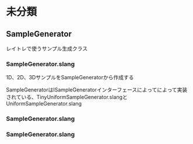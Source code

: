 # 未分類

## SampleGenerator
レイトレで使うサンプル生成クラス  

### SampleGenerator.slang
1D、2D、3DサンプルをSampleGeneratorから作成する  

SampleGeneratorはISampleGeneratorインターフェースによってによって実装されている、TinyUniformSampleGenerator.slangとUniformSampleGenerator.slang

### SampleGenerator.slang

### SampleGenerator.slang
<!--stackedit_data:
eyJoaXN0b3J5IjpbNDU5Mzc3MzMyLDkxNjAyMjc0NywtMTA2NT
M2MjQ1OCw4NjY2OTI5NDYsLTQ0NDY5MTc1MF19
-->